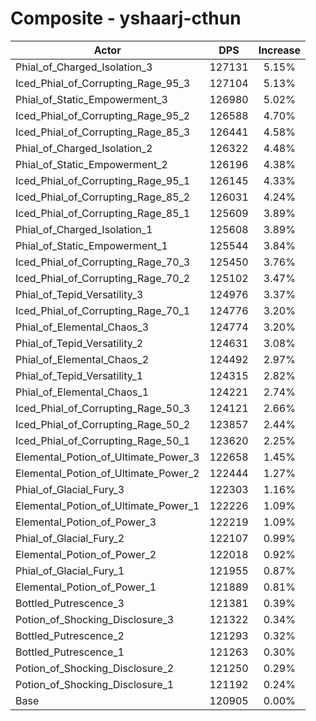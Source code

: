 # Composite - yshaarj-cthun
| Actor | DPS | Increase |
|---|:---:|:---:|
|Phial_of_Charged_Isolation_3|127131|5.15%|
|Iced_Phial_of_Corrupting_Rage_95_3|127104|5.13%|
|Phial_of_Static_Empowerment_3|126980|5.02%|
|Iced_Phial_of_Corrupting_Rage_95_2|126588|4.70%|
|Iced_Phial_of_Corrupting_Rage_85_3|126441|4.58%|
|Phial_of_Charged_Isolation_2|126322|4.48%|
|Phial_of_Static_Empowerment_2|126196|4.38%|
|Iced_Phial_of_Corrupting_Rage_95_1|126145|4.33%|
|Iced_Phial_of_Corrupting_Rage_85_2|126031|4.24%|
|Iced_Phial_of_Corrupting_Rage_85_1|125609|3.89%|
|Phial_of_Charged_Isolation_1|125608|3.89%|
|Phial_of_Static_Empowerment_1|125544|3.84%|
|Iced_Phial_of_Corrupting_Rage_70_3|125450|3.76%|
|Iced_Phial_of_Corrupting_Rage_70_2|125102|3.47%|
|Phial_of_Tepid_Versatility_3|124976|3.37%|
|Iced_Phial_of_Corrupting_Rage_70_1|124776|3.20%|
|Phial_of_Elemental_Chaos_3|124774|3.20%|
|Phial_of_Tepid_Versatility_2|124631|3.08%|
|Phial_of_Elemental_Chaos_2|124492|2.97%|
|Phial_of_Tepid_Versatility_1|124315|2.82%|
|Phial_of_Elemental_Chaos_1|124221|2.74%|
|Iced_Phial_of_Corrupting_Rage_50_3|124121|2.66%|
|Iced_Phial_of_Corrupting_Rage_50_2|123857|2.44%|
|Iced_Phial_of_Corrupting_Rage_50_1|123620|2.25%|
|Elemental_Potion_of_Ultimate_Power_3|122658|1.45%|
|Elemental_Potion_of_Ultimate_Power_2|122444|1.27%|
|Phial_of_Glacial_Fury_3|122303|1.16%|
|Elemental_Potion_of_Ultimate_Power_1|122226|1.09%|
|Elemental_Potion_of_Power_3|122219|1.09%|
|Phial_of_Glacial_Fury_2|122107|0.99%|
|Elemental_Potion_of_Power_2|122018|0.92%|
|Phial_of_Glacial_Fury_1|121955|0.87%|
|Elemental_Potion_of_Power_1|121889|0.81%|
|Bottled_Putrescence_3|121381|0.39%|
|Potion_of_Shocking_Disclosure_3|121322|0.34%|
|Bottled_Putrescence_2|121293|0.32%|
|Bottled_Putrescence_1|121263|0.30%|
|Potion_of_Shocking_Disclosure_2|121250|0.29%|
|Potion_of_Shocking_Disclosure_1|121192|0.24%|
|Base|120905|0.00%|
